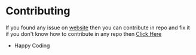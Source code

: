 # Contributing

If you found any issue on [website](https://pritudev.me) then you can contribute in repo and fix it if you don't know how to contribute in any repo then [Click Here](https://www.youtube.com/watch?v=HbSjyU2vf6Y)

- Happy Coding

